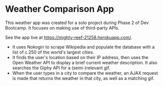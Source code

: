 # Weather Comparison App
This weather app was created for a solo project during Phase 2 of Dev Bootcamp. It focuses on making use of third-party APIs.

See the app live at https://mighty-reef-21258.herokuapp.com/.

- It uses Nokogiri to scrape Wikipedia and populate the database with a list of c.250 of the world's largest cities.
- It finds the user's location based on their IP address, then uses the Open Weather API to display a brief current weather description. It also searches the Giphy API for a (semi-)relevant gif.
- When the user types in a city to compare the weather, an AJAX request is made that returns the weather in that city, as well as a matching gif.
